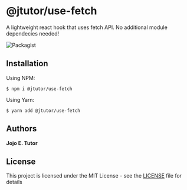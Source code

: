 # @jtutor/use-fetch
A lightweight react hook that uses fetch API. No additional module dependecies needed!

![Packagist](https://img.shields.io/packagist/l/doctrine/orm.svg)

## Installation
Using NPM:
```shell
$ npm i @jtutor/use-fetch
```

Using Yarn:
```shell
$ yarn add @jtutor/use-fetch
```

## Authors
**Jojo E. Tutor**

## License
This project is licensed under the MIT License - see the [LICENSE](LICENSE) file for details
